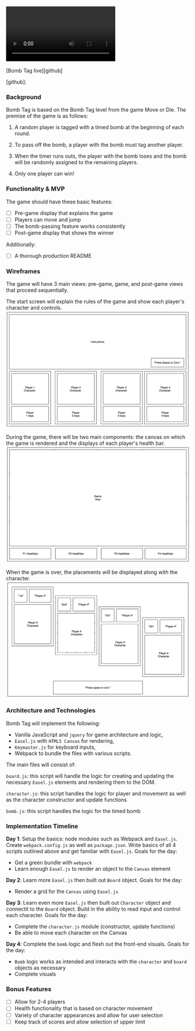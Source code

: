 ![image of logo](https://github.com/eliasylee/bomb_tag/blob/master/public/bomb-tag-logo.mov)

[Bomb Tag live][github]

[github]:

### Background

Bomb Tag is based on the Bomb Tag level from the game Move or Die. The premise of the game is as follows:

1) A random player is tagged with a timed bomb at the beginning of each round.

2) To pass off the bomb, a player with the bomb must tag another player.

3) When the timer runs outs, the player with the bomb loses and the bomb will be randomly assigned to the remaining players.

4) Only one player can win!

### Functionality & MVP

The game should have these basic features:

- [ ] Pre-game display that explains the game
- [ ] Players can move and jump
- [ ] The bomb-passing feature works consistently
- [ ] Post-game display that shows the winner

Additionally:

- [ ] A thorough production README

### Wireframes

The game will have 3 main views: pre-game, game, and post-game views that proceed sequentially.

The start screen will explain the rules of the game and show each player's character and controls.
![wireframes pre-game](public/pre-game.png)

During the game, there will be two main components: the canvas on which the game is rendered and the displays of each player's health bar.
![wireframes game](public/game.png)

When the game is over, the placements will be displayed along with the character.
![wireframes post-game](public/post-game.png)

### Architecture and Technologies

Bomb Tag will implement the following:

- Vanilla JavaScript and `jquery` for game architecture and logic,
- `Easel.js` with `HTML5 Canvas` for rendering,
- `Keymaster.js` for keyboard inputs,
- Webpack to bundle the files with various scripts.

The main files will consist of:

`board.js`: this script will handle the logic for creating and updating the necessary `Easel.js` elements and rendering them to the DOM.

`character.js`: this script handles the logic for player and movement as well as the character constructor and update functions

`bomb.js`: this script handles the logic for the timed bomb

### Implementation Timeline

**Day 1**: Setup the basics: node modules such as Webpack and `Easel.js`.  Create `webpack.config.js` as well as `package.json`.  Write basics of all 4 scripts outlined above and get familiar with `Easel.js`.  Goals for the day:

- Get a green bundle with `webpack`
- Learn enough `Easel.js` to render an object to the `Canvas` element

**Day 2**: Learn more `Easel.js` then built out `Board` object. Goals for the day:

- Render a grid for the `Canvas` using `Easel.js`

**Day 3**: Learn even more `Easel.js` then built out `Character` object and connectit to the `Board` object. Build in the ability to read input and control each character.  Goals for the day:

- Complete the `character.js` module (constructor, update functions)
- Be able to move each character on the Canvas

**Day 4**: Complete the `bomb` logic and flesh out the front-end visuals. Goals for the day:

- `Bomb` logic works as intended and interacts with the `character` and `board` objects as necessary
- Complete visuals

### Bonus Features

- [ ] Allow for 2-4 players
- [ ] Health functionality that is based on character movement
- [ ] Variety of character appearances and allow for user selection
- [ ] Keep track of scores and allow selection of upper limit
